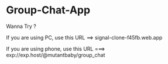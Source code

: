 # Group-Chat-App

Wanna Try ?

If you are using PC, use this URL
==>  signal-clone-f45fb.web.app


If you are using phone, use this URL
===>  exp://exp.host/@mutantbaby/group_chat

